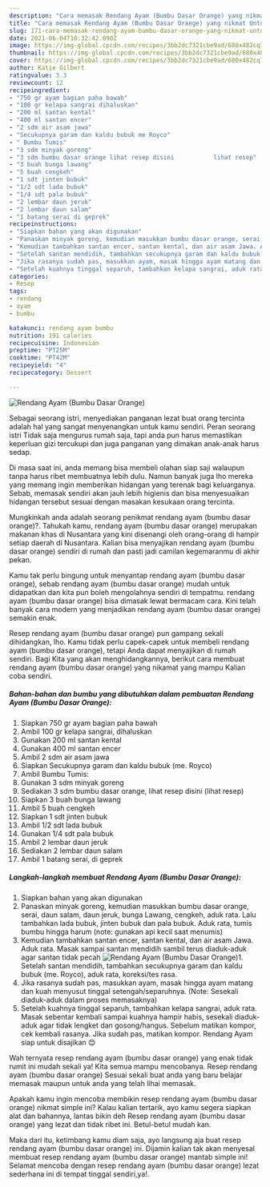 ```yaml
---
description: "Cara memasak Rendang Ayam (Bumbu Dasar Orange) yang nikmat Untuk Jualan"
title: "Cara memasak Rendang Ayam (Bumbu Dasar Orange) yang nikmat Untuk Jualan"
slug: 171-cara-memasak-rendang-ayam-bumbu-dasar-orange-yang-nikmat-untuk-jualan
date: 2021-06-04T10:32:42.090Z
image: https://img-global.cpcdn.com/recipes/3bb2dc7321cbe9ad/680x482cq70/rendang-ayam-bumbu-dasar-orange-foto-resep-utama.jpg
thumbnail: https://img-global.cpcdn.com/recipes/3bb2dc7321cbe9ad/680x482cq70/rendang-ayam-bumbu-dasar-orange-foto-resep-utama.jpg
cover: https://img-global.cpcdn.com/recipes/3bb2dc7321cbe9ad/680x482cq70/rendang-ayam-bumbu-dasar-orange-foto-resep-utama.jpg
author: Katie Gilbert
ratingvalue: 3.3
reviewcount: 12
recipeingredient:
- "750 gr ayam bagian paha bawah"
- "100 gr kelapa sangrai dihaluskan"
- "200 ml santan kental"
- "400 ml santan encer"
- "2 sdm air asam jawa"
- "Secukupnya garam dan kaldu bubuk me Royco"
- " Bumbu Tumis"
- "3 sdm minyak goreng"
- "3 sdm bumbu dasar orange lihat resep disini           lihat resep"
- "3 buah bunga lawang"
- "5 buah cengkeh"
- "1 sdt jinten bubuk"
- "1/2 sdt lada bubuk"
- "1/4 sdt pala bubuk"
- "2 lembar daun jeruk"
- "2 lembar daun salam"
- "1 batang serai di geprek"
recipeinstructions:
- "Siapkan bahan yang akan digunakan"
- "Panaskan minyak goreng, kemudian masukkan bumbu dasar orange, serai, daun salam, daun jeruk, bunga Lawang, cengkeh, aduk rata. Lalu tambahkan lada bubuk, jinten bubuk dan pala bubuk. Aduk rata, tumis bumbu hingga harum (note: gunakan api kecil saat menumis)"
- "Kemudian tambahkan santan encer, santan kental, dan air asam Jawa. Aduk rata. Masak sampai santan mendidih sambil terus diaduk-aduk agar santan tidak pecah"
- "Setelah santan mendidih, tambahkan secukupnya garam dan kaldu bubuk (me. Royco), aduk rata, koreksi/tes rasa."
- "Jika rasanya sudah pas, masukkan ayam, masak hingga ayam matang dan kuah menyusut tinggal setengah/separuhnya. (Note: Sesekali diaduk-aduk dalam proses memasaknya)"
- "Setelah kuahnya tinggal separuh, tambahkan kelapa sangrai, aduk rata. Masak sebentar kembali sampai kuahnya hampir habis, sesekali diaduk-aduk agar tidak lengket dan gosong/hangus. Sebelum matikan kompor, cek kembali rasanya. Jika sudah pas, matikan kompor. Rendang Ayam siap untuk disajikan 😊"
categories:
- Resep
tags:
- rendang
- ayam
- bumbu

katakunci: rendang ayam bumbu 
nutrition: 191 calories
recipecuisine: Indonesian
preptime: "PT25M"
cooktime: "PT42M"
recipeyield: "4"
recipecategory: Dessert

---
```



![Rendang Ayam (Bumbu Dasar Orange)](https://img-global.cpcdn.com/recipes/3bb2dc7321cbe9ad/680x482cq70/rendang-ayam-bumbu-dasar-orange-foto-resep-utama.jpg)

Sebagai seorang istri, menyediakan panganan lezat buat orang tercinta adalah hal yang sangat menyenangkan untuk kamu sendiri. Peran seorang istri Tidak saja mengurus rumah saja, tapi anda pun harus memastikan keperluan gizi tercukupi dan juga panganan yang dimakan anak-anak harus sedap.

Di masa  saat ini, anda memang bisa membeli olahan siap saji walaupun tanpa harus ribet membuatnya lebih dulu. Namun banyak juga lho mereka yang memang ingin memberikan hidangan yang terenak bagi keluarganya. Sebab, memasak sendiri akan jauh lebih higienis dan bisa menyesuaikan hidangan tersebut sesuai dengan masakan kesukaan orang tercinta. 



Mungkinkah anda adalah seorang penikmat rendang ayam (bumbu dasar orange)?. Tahukah kamu, rendang ayam (bumbu dasar orange) merupakan makanan khas di Nusantara yang kini disenangi oleh orang-orang di hampir setiap daerah di Nusantara. Kalian bisa menyajikan rendang ayam (bumbu dasar orange) sendiri di rumah dan pasti jadi camilan kegemaranmu di akhir pekan.

Kamu tak perlu bingung untuk menyantap rendang ayam (bumbu dasar orange), sebab rendang ayam (bumbu dasar orange) mudah untuk didapatkan dan kita pun boleh mengolahnya sendiri di tempatmu. rendang ayam (bumbu dasar orange) bisa dimasak lewat bermacam cara. Kini telah banyak cara modern yang menjadikan rendang ayam (bumbu dasar orange) semakin enak.

Resep rendang ayam (bumbu dasar orange) pun gampang sekali dihidangkan, lho. Kamu tidak perlu capek-capek untuk membeli rendang ayam (bumbu dasar orange), tetapi Anda dapat menyajikan di rumah sendiri. Bagi Kita yang akan menghidangkannya, berikut cara membuat rendang ayam (bumbu dasar orange) yang nikamat yang mampu Kalian coba sendiri.

<!--inarticleads1-->

##### Bahan-bahan dan bumbu yang dibutuhkan dalam pembuatan Rendang Ayam (Bumbu Dasar Orange):

1. Siapkan 750 gr ayam bagian paha bawah
1. Ambil 100 gr kelapa sangrai, dihaluskan
1. Gunakan 200 ml santan kental
1. Gunakan 400 ml santan encer
1. Ambil 2 sdm air asam jawa
1. Siapkan Secukupnya garam dan kaldu bubuk (me. Royco)
1. Ambil  Bumbu Tumis:
1. Gunakan 3 sdm minyak goreng
1. Sediakan 3 sdm bumbu dasar orange, lihat resep disini           (lihat resep)
1. Siapkan 3 buah bunga lawang
1. Ambil 5 buah cengkeh
1. Siapkan 1 sdt jinten bubuk
1. Ambil 1/2 sdt lada bubuk
1. Gunakan 1/4 sdt pala bubuk
1. Ambil 2 lembar daun jeruk
1. Sediakan 2 lembar daun salam
1. Ambil 1 batang serai, di geprek




<!--inarticleads2-->

##### Langkah-langkah membuat Rendang Ayam (Bumbu Dasar Orange):

1. Siapkan bahan yang akan digunakan
1. Panaskan minyak goreng, kemudian masukkan bumbu dasar orange, serai, daun salam, daun jeruk, bunga Lawang, cengkeh, aduk rata. Lalu tambahkan lada bubuk, jinten bubuk dan pala bubuk. Aduk rata, tumis bumbu hingga harum (note: gunakan api kecil saat menumis)
1. Kemudian tambahkan santan encer, santan kental, dan air asam Jawa. Aduk rata. Masak sampai santan mendidih sambil terus diaduk-aduk agar santan tidak pecah
<img src="//assets-global.cpcdn.com/assets/icons/button_play-2c75c40dde080a61004c1f40b05d8f140eaff45d7e9e6481dc71c63d2e7c4909.png" alt="Rendang Ayam (Bumbu Dasar Orange)">1. Setelah santan mendidih, tambahkan secukupnya garam dan kaldu bubuk (me. Royco), aduk rata, koreksi/tes rasa.
1. Jika rasanya sudah pas, masukkan ayam, masak hingga ayam matang dan kuah menyusut tinggal setengah/separuhnya. (Note: Sesekali diaduk-aduk dalam proses memasaknya)
1. Setelah kuahnya tinggal separuh, tambahkan kelapa sangrai, aduk rata. Masak sebentar kembali sampai kuahnya hampir habis, sesekali diaduk-aduk agar tidak lengket dan gosong/hangus. Sebelum matikan kompor, cek kembali rasanya. Jika sudah pas, matikan kompor. Rendang Ayam siap untuk disajikan 😊




Wah ternyata resep rendang ayam (bumbu dasar orange) yang enak tidak rumit ini mudah sekali ya! Kita semua mampu mencobanya. Resep rendang ayam (bumbu dasar orange) Sesuai sekali buat anda yang baru belajar memasak maupun untuk anda yang telah lihai memasak.

Apakah kamu ingin mencoba membikin resep rendang ayam (bumbu dasar orange) nikmat simple ini? Kalau kalian tertarik, ayo kamu segera siapkan alat dan bahannya, lantas bikin deh Resep rendang ayam (bumbu dasar orange) yang lezat dan tidak ribet ini. Betul-betul mudah kan. 

Maka dari itu, ketimbang kamu diam saja, ayo langsung aja buat resep rendang ayam (bumbu dasar orange) ini. Dijamin kalian tak akan menyesal membuat resep rendang ayam (bumbu dasar orange) mantab simple ini! Selamat mencoba dengan resep rendang ayam (bumbu dasar orange) lezat sederhana ini di tempat tinggal sendiri,ya!.

